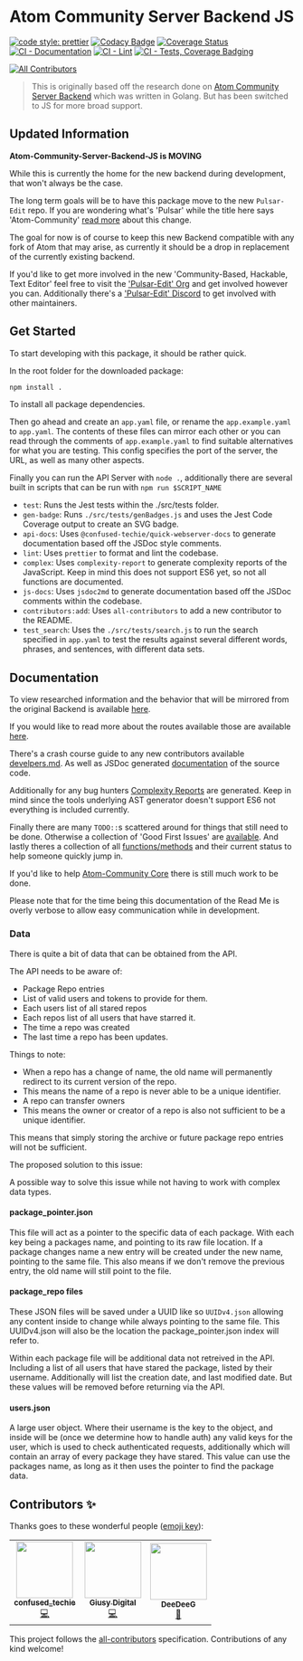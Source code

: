 # Atom Community Server Backend JS
[![code style: prettier](https://img.shields.io/badge/code_style-prettier-ff69b4.svg?style=flat-square)](https://github.com/prettier/prettier)
[![Codacy Badge](https://app.codacy.com/project/badge/Grade/d4ca4ded429c446fb28d0654c8c05d6d)](https://www.codacy.com/gh/confused-Techie/atom-community-server-backend-JS/dashboard?utm_source=github.com&amp;utm_medium=referral&amp;utm_content=confused-Techie/atom-community-server-backend-JS&amp;utm_campaign=Badge_Grade)
[![Coverage Status](https://coveralls.io/repos/github/confused-Techie/atom-community-server-backend-JS/badge.svg?branch=main)](https://coveralls.io/github/confused-Techie/atom-community-server-backend-JS?branch=main)
[![CI - Documentation](https://github.com/confused-Techie/atom-community-server-backend-JS/actions/workflows/node-docs.js.yml/badge.svg)](https://github.com/confused-Techie/atom-community-server-backend-JS/actions/workflows/node-docs.js.yml)
[![CI - Lint](https://github.com/confused-Techie/atom-community-server-backend-JS/actions/workflows/node-lint.js.yml/badge.svg)](https://github.com/confused-Techie/atom-community-server-backend-JS/actions/workflows/node-lint.js.yml)
[![CI - Tests, Coverage Badging](https://github.com/confused-Techie/atom-community-server-backend-JS/actions/workflows/node-test.js.yml/badge.svg)](https://github.com/confused-Techie/atom-community-server-backend-JS/actions/workflows/node-test.js.yml)
<!-- ALL-CONTRIBUTORS-BADGE:START - Do not remove or modify this section -->
[![All Contributors](https://img.shields.io/badge/all_contributors-3-orange.svg?style=flat-square)](#contributors-)
<!-- ALL-CONTRIBUTORS-BADGE:END -->

> This is originally based off the research done on [Atom Community Server Backend](https://github.com/confused-Techie/atom-community-server-backend) which was written in Golang. But has been switched to JS for more broad support.

## Updated Information

**Atom-Community-Server-Backend-JS is MOVING**

While this is currently the home for the new backend during development, that won't always be the case.

The long term goals will be to have this package move to the new `Pulsar-Edit` repo. If you are wondering what's 'Pulsar' while the title here says 'Atom-Community' [read more](https://github.com/pulsar-edit/.github/tree/main/profile) about this change.

The goal for now is of course to keep this new Backend compatible with any fork of Atom that may arise, as currently it should be a drop in replacement of the currently existing backend.

If you'd like to get more involved in the new 'Community-Based, Hackable, Text Editor' feel free to visit the ['Pulsar-Edit' Org](https://github.com/pulsar-edit) and get involved however you can. Additionally there's a ['Pulsar-Edit' Discord](https://discord.gg/QFxZjW4ZuS) to get involved with other maintainers.

## Get Started

To start developing with this package, it should be rather quick.

In the root folder for the downloaded package:
```bash
npm install .
```

To install all package dependencies.

Then go ahead and create an `app.yaml` file, or rename the `app.example.yaml` to `app.yaml`. The contents of these files can mirror each other or you can read through the comments of `app.example.yaml` to find suitable alternatives for what you are testing. This config specifies the port of the server, the URL, as well as many other aspects.

Finally you can run the API Server with `node .`, additionally there are several built in scripts that can be run with `npm run $SCRIPT_NAME`

* `test`: Runs the Jest tests within the ./src/tests folder.
* `gen-badge`: Runs `./src/tests/genBadges.js` and uses the Jest Code Coverage output to create an SVG badge.
* `api-docs`: Uses `@confused-techie/quick-webserver-docs` to generate documentation based off the JSDoc style comments.
* `lint`: Uses `prettier` to format and lint the codebase.
* `complex`: Uses `complexity-report` to generate complexity reports of the JavaScript. Keep in mind this does not support ES6 yet, so not all functions are documented.
* `js-docs`: Uses `jsdoc2md` to generate documentation based off the JSDoc comments within the codebase.
* `contributors:add`: Uses `all-contributors` to add a new contributor to the README.
* `test_search`: Uses the `./src/tests/search.js` to run the search specified in `app.yaml` to test the results against several different words, phrases, and sentences, with different data sets.

## Documentation

To view researched information and the behavior that will be mirrored from the original Backend is available [here](/docs/overview.md).

If you would like to read more about the routes available those are available [here](/docs/api.md).

There's a crash course guide to any new contributors available [develpers.md](/docs/developers.md). As well as JSDoc generated [documentation](/docs/JavaScript.md) of the source code.

Additionally for any bug hunters [Complexity Reports](/docs/complexity-report.md) are generated. Keep in mind since the tools underlying AST generator doesn't support ES6 not everything is included currently.

Finally there are many `TODO::`s scattered around for things that still need to be done. Otherwise a collection of 'Good First Issues' are [available](https://github.com/confused-Techie/atom-community-server-backend-JS/issues). And lastly theres a collection of all [functions/methods](/docs/major_todo.md) and their current status to help someone quickly jump in.

If you'd like to help [Atom-Community Core](https://github.com/atom-community/atom) there is still much work to be done.

Please note that for the time being this documentation of the Read Me is overly verbose to allow easy communication while in development.

### Data

There is quite a bit of data that can be obtained from the API.

The API needs to be aware of:

* Package Repo entries
* List of valid users and tokens to provide for them.
* Each users list of all stared repos
* Each repos list of all users that have starred it.
* The time a repo was created
* The last time a repo has been updates.

Things to note:

* When a repo has a change of name, the old name will permanently redirect to its current version of the repo.
* This means the name of a repo is never able to be a unique identifier.
* A repo can transfer owners
* This means the owner or creator of a repo is also not sufficient to be a unique identifier.

This means that simply storing the archive or future package repo entries will not be sufficient.

The proposed solution to this issue:

A possible way to solve this issue while not having to work with complex data types.

#### package_pointer.json
This file will act as a pointer to the specific data of each package.
With each key being a packages name, and pointing to its raw file location.
If a package changes name a new entry will be created under the new name, pointing to the same file.
This also means if we don't remove the previous entry, the old name will still point to the file.

#### package_repo files
These JSON files will be saved under a UUID like so `UUIDv4.json` allowing any content inside to change
while always pointing to the same file.
This UUIDv4.json will also be the location the package_pointer.json index will refer to.

Within each package file will be additional data not retreived in the API. Including a list of all users
that have stared the package, listed by their username.
Additionally will list the creation date, and last modified date.
But these values will be removed before returning via the API.

#### users.json
A large user object. Where their username is the key to the object, and inside will be (once we determine how to handle auth) any valid keys for the user, which is used to check authenticated requests,
additionally which will contain an array of every package they have stared. This value can use the packages name, as long as it then uses the pointer to find the package data.

## Contributors ✨

Thanks goes to these wonderful people ([emoji key](https://allcontributors.org/docs/en/emoji-key)):

<!-- ALL-CONTRIBUTORS-LIST:START - Do not remove or modify this section -->
<!-- prettier-ignore-start -->
<!-- markdownlint-disable -->
<table>
  <tr>
    <td align="center"><a href="https://github.com/confused-Techie"><img src="https://avatars.githubusercontent.com/u/26921489?v=4?s=100" width="100px;" alt=""/><br /><sub><b>confused_techie</b></sub></a><br /><a href="https://github.com/confused-Techie/atom-community-server-backend-JS/commits?author=confused-Techie" title="Code">💻</a></td>
    <td align="center"><a href="https://github.com/Digitalone1"><img src="https://avatars.githubusercontent.com/u/25790525?v=4?s=100" width="100px;" alt=""/><br /><sub><b>Giusy Digital</b></sub></a><br /><a href="https://github.com/confused-Techie/atom-community-server-backend-JS/commits?author=Digitalone1" title="Code">💻</a></td>
    <td align="center"><a href="https://github.com/DeeDeeG"><img src="https://avatars.githubusercontent.com/u/20157115?v=4?s=100" width="100px;" alt=""/><br /><sub><b>DeeDeeG</b></sub></a><br /><a href="#ideas-DeeDeeG" title="Ideas, Planning, & Feedback">🤔</a></td>
  </tr>
</table>

<!-- markdownlint-restore -->
<!-- prettier-ignore-end -->

<!-- ALL-CONTRIBUTORS-LIST:END -->

This project follows the [all-contributors](https://github.com/all-contributors/all-contributors) specification. Contributions of any kind welcome!
